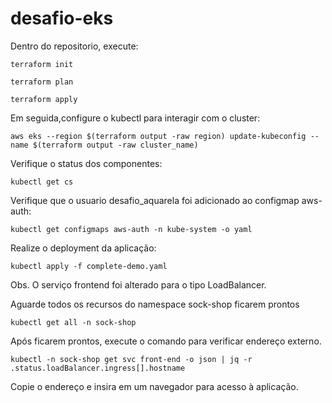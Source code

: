 # desafio-eks

Dentro do repositorio, execute:

    terraform init

    terraform plan

    terraform apply

Em seguida,configure o kubectl para interagir com o cluster:

    aws eks --region $(terraform output -raw region) update-kubeconfig --name $(terraform output -raw cluster_name)

Verifique o status dos componentes:

    kubectl get cs

Verifique que o usuario desafio_aquarela foi adicionado ao configmap aws-auth:

    kubectl get configmaps aws-auth -n kube-system -o yaml   

Realize o deployment da aplicação:

    kubectl apply -f complete-demo.yaml
    

Obs. O serviço frontend foi alterado para o tipo LoadBalancer.

Aguarde todos os recursos do namespace sock-shop ficarem prontos
    
    kubectl get all -n sock-shop 

Após ficarem prontos, execute o comando para verificar endereço externo.

    kubectl -n sock-shop get svc front-end -o json | jq -r .status.loadBalancer.ingress[].hostname

Copie o endereço e insira em um navegador para acesso à aplicação.
